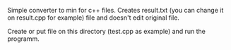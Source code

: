Simple converter to min for c++ files.
Creates result.txt (you can change it on result.cpp for example) file and doesn't edit original file.

Create or put file on this directory (test.cpp as example) and run the programm.
